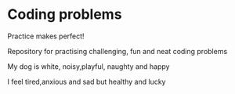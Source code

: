 # Coding problems
Practice makes perfect! 

Repository for practising challenging, fun and neat coding problems

My dog is white, noisy,playful, naughty and happy

I feel tired,anxious and sad but healthy and lucky
